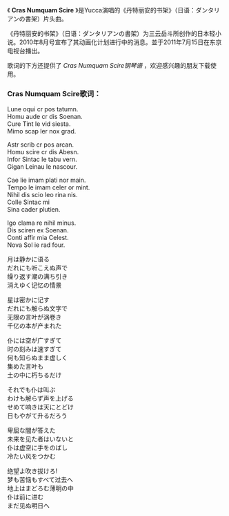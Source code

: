 

《 **Cras Numquam Scire** 》是Yucca演唱的《丹特丽安的书架》（日语：ダンタリアンの書架）片头曲。

《丹特丽安的书架》（日语：ダンタリアンの書架）为三云岳斗所创作的日本轻小说。2010年8月号宣布了其动画化计划进行中的消息。並于2011年7月15日在东京电视台播出。

歌词的下方还提供了 _Cras Numquam Scire钢琴谱_ ，欢迎感兴趣的朋友下载使用。

### Cras Numquam Scire歌词：

Lune oqui cr pos tatumn.  
Homu aude cr dis Soenan.  
Cure Tint le vid siesta.  
Mimo scap ler nox grad.

Astr scrib cr pos arcan.  
Homu scire cr dis Abesn.  
Infor Sintac le tabu vern.  
Gigan Leinau le nascour.

Cae lie imam plati nor main.  
Tempo le imam celer or mint.  
Nihil dis scio leo rina nis.  
Colle Sintac mi  
Sina cader plutien.

Igo clama re nihil minus.  
Dis sciren ex Soenan.  
Conti affir mia Celest.  
Nova Sol ie rad four.

月は静かに语る  
だれにも听こえぬ声で  
缲り返す潮の满ち引き  
消えゆく记忆の情景

星は密かに记す  
だれにも解らぬ文字で  
无限の言叶が涡卷き  
千亿の本が产まれた

仆には空が广すぎて  
时の刻みは速すぎて  
何も知らぬまま虚しく  
集めた言叶も  
土の中に朽ちるだけ

それでも仆は叫ぶ  
わけも解らず声を上げる  
せめて响きは天にとどけ  
日もやがて升るだろう

卑屈な闇が答えた  
未来を见た者はいないと  
仆は虚空に手をのばし  
冷たい风をつかむ

绝望よ吹き拔けろ!  
梦も苦恼もすべて过去へ  
地上はまどろむ薄明の中  
仆は前に进む  
まだ见ぬ明日へ

